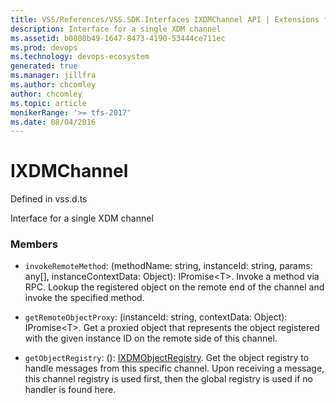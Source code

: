 ```yaml
---
title: VSS/References/VSS.SDK.Interfaces IXDMChannel API | Extensions for Azure DevOps Services
description: Interface for a single XDM channel
ms.assetid: b0808b49-1647-8473-4190-53444ce711ec
ms.prod: devops
ms.technology: devops-ecosystem
generated: true
ms.manager: jillfra
ms.author: chcomley
author: chcomley
ms.topic: article
monikerRange: '>= tfs-2017'
ms.date: 08/04/2016
---
```


# IXDMChannel

Defined in vss.d.ts


Interface for a single XDM channel 

### Members

* `invokeRemoteMethod`: (methodName: string, instanceId: string, params: any[], instanceContextData: Object): IPromise&lt;T&gt;. Invoke a method via RPC. Lookup the registered object on the remote end of the channel and invoke the specified method.

* `getRemoteObjectProxy`: (instanceId: string, contextData: Object): IPromise&lt;T&gt;. Get a proxied object that represents the object registered with the given instance ID on the remote side of this channel.

* `getObjectRegistry`: (): [IXDMObjectRegistry](../../../VSS/References/VSS_SDK_Interfaces/IXDMObjectRegistry.md). Get the object registry to handle messages from this specific channel.
Upon receiving a message, this channel registry is used first, then
the global registry is used if no handler is found here.

